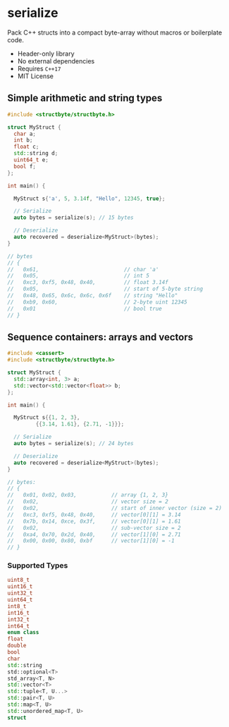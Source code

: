 # serialize

Pack C++ structs into a compact byte-array without macros or boilerplate code.

* Header-only library
* No external dependencies
* Requires `C++17`
* MIT License

## Simple arithmetic and string types

```cpp
#include <structbyte/structbyte.h>

struct MyStruct {
  char a;
  int b;
  float c;
  std::string d;
  uint64_t e;
  bool f;
};

int main() {

  MyStruct s{'a', 5, 3.14f, "Hello", 12345, true};

  // Serialize
  auto bytes = serialize(s); // 15 bytes

  // Deserialize
  auto recovered = deserialize<MyStruct>(bytes);
}

// bytes
// {
//   0x61,                           // char 'a'
//   0x05,                           // int 5
//   0xc3, 0xf5, 0x48, 0x40,         // float 3.14f
//   0x05,                           // start of 5-byte string
//   0x48, 0x65, 0x6c, 0x6c, 0x6f    // string "Hello"
//   0xb9, 0x60,                     // 2-byte uint 12345
//   0x01                            // bool true
// }
```

## Sequence containers: arrays and vectors

```cpp
#include <cassert>
#include <structbyte/structbyte.h>

struct MyStruct {
  std::array<int, 3> a;
  std::vector<std::vector<float>> b;
};

int main() {

  MyStruct s{{1, 2, 3},
	     {{3.14, 1.61}, {2.71, -1}}};

  // Serialize
  auto bytes = serialize(s); // 24 bytes

  // Deserialize
  auto recovered = deserialize<MyStruct>(bytes);
}

// bytes:
// {
//   0x01, 0x02, 0x03,           // array {1, 2, 3}
//   0x02,                       // vector size = 2
//   0x02,                       // start of inner vector (size = 2)
//   0xc3, 0xf5, 0x48, 0x40,     // vector[0][1] = 3.14
//   0x7b, 0x14, 0xce, 0x3f,     // vector[0][1] = 1.61
//   0x02,                       // sub-vector size = 2
//   0xa4, 0x70, 0x2d, 0x40,     // vector[1][0] = 2.71
//   0x00, 0x00, 0x80, 0xbf      // vector[1][0] = -1
// }
```

### Supported Types

```cpp
uint8_t
uint16_t 
uint32_t 
uint64_t
int8_t 
int16_t 
int32_t 
int64_t
enum class
float
double 
bool
char
std::string
std::optional<T>
std_array<T, N>
std::vector<T>
std::tuple<T, U...>
std::pair<T, U>
std::map<T, U>
std::unordered_map<T, U>
struct
```
